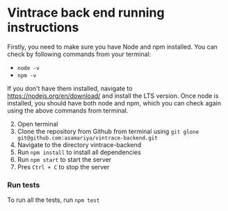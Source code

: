 # Vintrace back end running instructions

Firstly, you need to make sure you have Node and npm installed. You can check by following commands from your terminal:

+ `node -v`
+ `npm -v`

If you don't have them installed, navigate to https://nodejs.org/en/download/ and install the LTS version. Once node is installed, you should have both node and npm, which you can check again using the above commands from terminal.

2. Open terminal
2. Clone the repository from Github from terminal using `git glone git@github.com:asamariya/vintrace-backend.git`
3. Navigate to the directory vintrace-backend
4. Run `npm install`  to install all dependencies
5. Run `npm start` to start the server
6. Pres `Ctrl + C` to stop the server

### Run tests

To run all the tests, run `npm test` 

